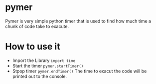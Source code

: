 # pymer
Pymer is very simple python timer that is used to find how much time a chunk of code take to exacute.

# How to use it
* Import the Library
`import time`
* Start the timer
`pymer.startTimer()`
* Stpop timer
`pymer.endTimer()`
The time to exacut the code will be printed out to the console.

